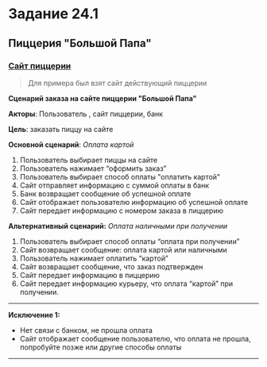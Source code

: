 ﻿
# Задание 24.1

## Пиццерия "Большой Папа"

### [Сайт пиццерии](https://big-papa-pizza.ru "Пиццери Большой Папа")

>Для примера был взят сайт действующий пиццерии

**Сценарий заказа на сайте пиццерии "Большой Папа"**

**Акторы**: Пользователь , сайт пиццерии, банк

**Цель**:  заказать пиццу на сайте

**Основной сценарий**: *Оплата картой*

1. Пользователь выбирает пиццы на сайте
1. Пользователь нажимает “оформить заказ”
1. Пользователь выбирает способ оплаты "оплатить картой"
1. Сайт отправляет информацию с суммой оплаты в банк
1. Банк возвращает сообщение об успешной оплате
1. Сайт отображает пользователю информацию об успешной оплате
1. Сайт передает информацию с номером заказа в пиццерию

**Альтернативный сценарий:** *Оплата наличными при получении*

1. Пользователь выбирает способ оплаты “оплата при получении”
1. Сайт возвращает сообщение: оплата картой или наличными
1. Пользователь нажимает оплатить “картой”
1. Сайт возвращает сообщение, что заказ подтвержден
1. Сайт передает информацию в пиццерию
1. Сайт передает информацию курьеру, что оплата “картой” при получении.

****************************************

**Исключение 1:**

- Нет связи с банком, не прошла оплата
- Сайт отображает сообщение пользователю, что оплата не прошла, попробуйте позже или другие способы оплаты

****************************************

